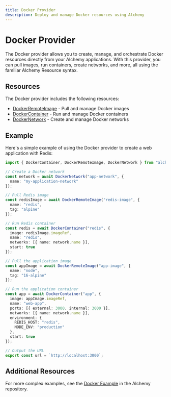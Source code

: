 ```yaml
---
title: Docker Provider
description: Deploy and manage Docker resources using Alchemy
---
```


# Docker Provider

The Docker provider allows you to create, manage, and orchestrate Docker resources directly from your Alchemy applications. With this provider, you can pull images, run containers, create networks, and more, all using the familiar Alchemy Resource syntax.

## Resources

The Docker provider includes the following resources:

- [DockerRemoteImage](./remote-image.md) - Pull and manage Docker images
- [DockerContainer](./container.md) - Run and manage Docker containers
- [DockerNetwork](./network.md) - Create and manage Docker networks

## Example

Here's a simple example of using the Docker provider to create a web application with Redis:

```typescript
import { DockerContainer, DockerRemoteImage, DockerNetwork } from "alchemy/docker";

// Create a Docker network
const network = await DockerNetwork("app-network", {
  name: "my-application-network"
});

// Pull Redis image
const redisImage = await DockerRemoteImage("redis-image", {
  name: "redis",
  tag: "alpine"
});

// Run Redis container
const redis = await DockerContainer("redis", {
  image: redisImage.imageRef,
  name: "redis",
  networks: [{ name: network.name }],
  start: true
});

// Pull the application image
const appImage = await DockerRemoteImage("app-image", {
  name: "node",
  tag: "16-alpine"
});

// Run the application container
const app = await DockerContainer("app", {
  image: appImage.imageRef,
  name: "web-app",
  ports: [{ external: 3000, internal: 3000 }],
  networks: [{ name: network.name }],
  environment: {
    REDIS_HOST: "redis",
    NODE_ENV: "production"
  },
  start: true
});

// Output the URL
export const url = `http://localhost:3000`;
```

## Additional Resources

For more complex examples, see the [Docker Example](https://github.com/sam-goodwin/alchemy/tree/main/examples/docker) in the Alchemy repository.
